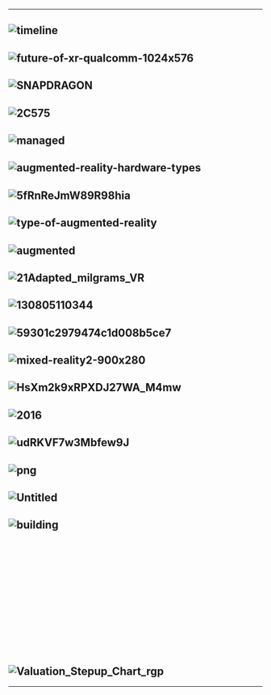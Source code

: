 --------
![timeline](https://d11wkw82a69pyn.cloudfront.net/siteassets/images/sonar_human_machine/timeline-mobile_low.jpg)
-------
![future-of-xr-qualcomm-1024x576](https://voicesofvr.com/wp-content/uploads/2018/10/future-of-xr-qualcomm-1024x576.jpg)
--------
![SNAPDRAGON](https://cdn.wccftech.com/wp-content/uploads/2020/05/QUALCOMM-5G-AR-VR-DEVICES-5G-SNAPDRAGON-SR2.png)
--------
![2C575](https://venturebeat.com/wp-content/uploads/2020/05/xrviewersnow.jpg?resize=1024%2C575&strip=all)
--------
![managed](https://www.qualcomm.com/sites/ember/files/styles/optimize/public/press-releases/managed-images/asset_2.1_xr_viewers_logo_operators_smartphone_oems.jpg?itok=SjQMDoZ1)
--------
![augmented-reality-hardware-types](https://mobidev.biz/wp-content/uploads/2020/01/augmented-reality-hardware-types.png)
--------
![5fRnReJmW89R98hia](https://miro.medium.com/max/3380/1*5fRnReJmW89R98hia-p2aQ.jpeg)
--------
![type-of-augmented-reality](https://magesstudio.com.sg/wp-content/uploads/2020/04/type-of-augmented-reality.jpg)
--------
![augmented](https://image.slidesharecdn.com/augumentedreality-applicationsinmanufacturingandmaintenance-151105035940-lva1-app6891/95/augmented-reality-applications-in-manufacturing-and-maintenance-4-638.jpg?cb=1446696165)
--------
![21Adapted_milgrams_VR](https://upload.wikimedia.org/wikipedia/en/archive/d/d2/20071229194039%21Adapted_milgrams_VR-AR_continuum.png)
--------
![130805110344](https://image.slidesharecdn.com/augmentedrealityforarchitecturalvisualisation-130805110344-phpapp01/95/augmented-reality-for-architectural-visualisation-4-638.jpg?cb=1375700678)
--------
![59301c2979474c1d008b5ce7](https://i.insider.com/59301c2979474c1d008b5ce7?width=1100&format=jpeg&auto=webp)
--------
![mixed-reality2-900x280](https://augmented.org/wp-content/uploads/2016/02/mixed-reality2-900x280.png)
--------
![HsXm2k9xRPXDJ27WA_M4mw](https://miro.medium.com/max/1000/1*HsXm2k9xRPXDJ27WA_M4mw.jpeg)
--------
![2016](https://blog.jayway.com/wp-content/uploads/2016/10/VC.png)
--------
![udRKVF7w3Mbfew9J](https://miro.medium.com/max/2566/0*udRKVF7w3Mbfew9J.png)
--------
![png](https://pennimmersive.files.wordpress.com/2018/10/mr.png?w=1140)
--------
![Untitled](https://i0.wp.com/stage.cameronvetter.com/wp-content/uploads/2017/10/Untitled.png?fit=768%2C433&ssl=1)
--------
![building](https://image.slidesharecdn.com/nlandry-hololens-development-overview-170421154419/95/building-mixed-reality-experiences-for-microsoft-hololens-8-638.jpg?cb=1492789676)
--------
![]()
--------
![]()
--------
![]()
--------
![]()
--------
![]()
--------
![]()
--------
![]()
--------
![]()
--------
![Valuation_Stepup_Chart_rgp](https://files.pitchbook.com/images/Valuation_Stepup_Chart_rgp.png)
--------
-------
